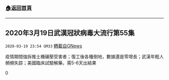 ###  [:house:返回首頁](https://github.com/ourhimalayas/txt)
---

## 2020年3月19日武漢冠狀病毒大流行第55集
`2020-03-19 23:54 GM33` [轉載自GNews](https://gnews.org/zh-hant/145655/)

疫情期間強拆推土機碾壓受害者；復工後各種倒地，數據還是零增長；武漢年輕人頻頻失踪；美國臨床試驗解藥，需5-6天出結果

0
